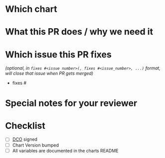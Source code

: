 <!--
Thank you for contributing!
Before you submit this PR we'd like to make sure you are aware of our technical requirements and best practices:

* https://github.com/{{ .GitHubOrg }}/helm-charts/blob/main/CONTRIBUTING.md#technical-requirements
* https://helm.sh/docs/chart_best_practices/

For a quick overview across what we will look at reviewing your PR, please read our review guidelines:

* https://github.com/helm/charts/blob/master/REVIEW_GUIDELINES.md

Following our best practices right from the start will accelerate the review process and help get your PR merged quicker.

When updates to your PR are requested, please add new commits and do not squash the history.
This will make it easier to identify new changes.
The PR will be squashed anyways when it is merged.
Thanks.

For fast feedback, please @-mention maintainers that are listed in the Chart.yaml file.

Please make sure you test your changes before you push them.
Once pushed, GitHub Actions will run across your changes and do some initial checks and linting.
These checks run very quickly.
Please check the results.
We would like these checks to pass before we even continue reviewing your changes.
-->
# Which chart

# What this PR does / why we need it

# Which issue this PR fixes

*(optional, in `fixes #<issue number>(, fixes #<issue_number>, ...)` format, will close that issue when PR gets merged)*

- fixes #

# Special notes for your reviewer

# Checklist
<!-- [Place an '[x]' (no spaces) in all applicable fields. Please remove unrelated fields.] -->
- [ ] [DCO](https://github.com/kokuwaio/helm-charts/blob/main/CONTRIBUTING.md#sign-off-your-work) signed
- [ ] Chart Version bumped
- [ ] All variables are documented in the charts README